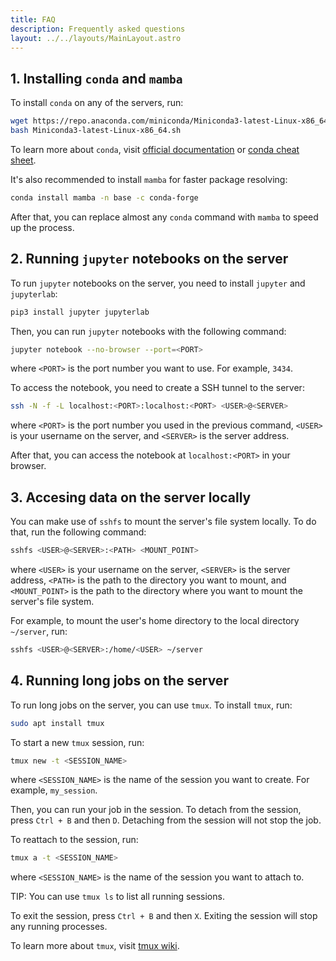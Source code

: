 ```yaml
---
title: FAQ
description: Frequently asked questions
layout: ../../layouts/MainLayout.astro
---
```


## 1. Installing `conda` and `mamba`

To install `conda` on any of the servers, run:

```bash
wget https://repo.anaconda.com/miniconda/Miniconda3-latest-Linux-x86_64.sh
bash Miniconda3-latest-Linux-x86_64.sh
```

To learn more about `conda`, visit [official documentation](https://docs.conda.io/en/latest/) or [conda cheat sheet](https://docs.conda.io/projects/conda/en/latest/user-guide/cheatsheet.html).

It's also recommended to install `mamba` for faster package resolving:

```bash
conda install mamba -n base -c conda-forge
```

After that, you can replace almost any `conda` command with `mamba` to speed up the process.

## 2. Running `jupyter` notebooks on the server

To run `jupyter` notebooks on the server, you need to install `jupyter` and `jupyterlab`:

```bash
pip3 install jupyter jupyterlab
```

Then, you can run `jupyter` notebooks with the following command:

```bash
jupyter notebook --no-browser --port=<PORT>
```

where `<PORT>` is the port number you want to use. For example, `3434`.

To access the notebook, you need to create a SSH tunnel to the server:

```bash
ssh -N -f -L localhost:<PORT>:localhost:<PORT> <USER>@<SERVER>
```

where `<PORT>` is the port number you used in the previous command, `<USER>` is your username on the server, and `<SERVER>` is the server address.

After that, you can access the notebook at `localhost:<PORT>` in your browser.

## 3. Accesing data on the server locally

You can make use of `sshfs` to mount the server's file system locally. To do that, run the following command:

```bash
sshfs <USER>@<SERVER>:<PATH> <MOUNT_POINT>
```

where `<USER>` is your username on the server, `<SERVER>` is the server address, `<PATH>` is the path to the directory you want to mount, and `<MOUNT_POINT>` is the path to the directory where you want to mount the server's file system.

For example, to mount the user's home directory to the local directory `~/server`, run:

```bash
sshfs <USER>@<SERVER>:/home/<USER> ~/server
```

## 4. Running long jobs on the server

To run long jobs on the server, you can use `tmux`. To install `tmux`, run:

```bash
sudo apt install tmux
```

To start a new `tmux` session, run:

```bash
tmux new -t <SESSION_NAME>
```

where `<SESSION_NAME>` is the name of the session you want to create. For example, `my_session`.

Then, you can run your job in the session. To detach from the session, press `Ctrl + B` and then `D`. Detaching from the session will not stop the job.

To reattach to the session, run:

```bash
tmux a -t <SESSION_NAME>
```

where `<SESSION_NAME>` is the name of the session you want to attach to.

TIP: You can use `tmux ls` to list all running sessions.

To exit the session, press `Ctrl + B` and then `X`. Exiting the session will stop any running processes.

To learn more about `tmux`, visit [tmux wiki](https://github.com/tmux/tmux/wiki).